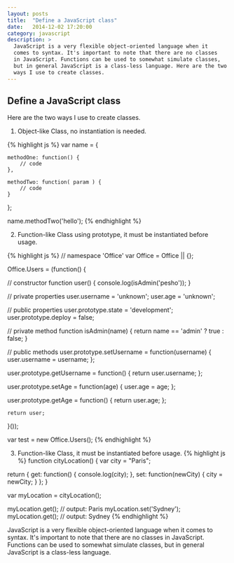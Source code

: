 ```yaml
---
layout: posts
title:  "Define a JavaScript class"
date:   2014-12-02 17:20:00
category: javascript
description: >
  JavaScript is a very flexible object-oriented language when it 
  comes to syntax. It's important to note that there are no classes 
  in JavaScript. Functions can be used to somewhat simulate classes, 
  but in general JavaScript is a class-less language. Here are the two
  ways I use to create classes.
---
```


Define a JavaScript class
-------------------------

Here are the two ways I use to create classes.

1. Object-like Class, no instantiation is needed.

{% highlight js %}
var name = {

	methodOne: function() {
		// code
	},

	methodTwo: function( param ) {
		// code
	}
};

name.methodTwo('hello');
{% endhighlight %}

2. Function-like Class using prototype, it must be instantiated before usage.

{% highlight js %}
// namespace 'Office'
var Office = Office || {};

Office.Users = (function() {

  // constructor
  function user() {
    console.log(isAdmin('pesho'));
  }

  // private properties
  user.username = 'unknown';
  user.age      = 'unknown';

  // public properties
  user.prototype.state  = 'development';
  user.prototype.deploy = false;

  // private method
  function isAdmin(name) {
    return name == 'admin' ? true : false;
  }

  // public methods
  user.prototype.setUsername = function(username) {
    user.username = username;
  };

  user.prototype.getUsername = function() {
    return user.username;
  };

  user.prototype.setAge = function(age) {
    user.age = age;
  };

  user.prototype.getAge = function() {
    return user.age;
  };

	return user;

}());

var test = new Office.Users();
{% endhighlight %}

3. Function-like Class, it must be instantiated before usage.
{% highlight js %}
function cityLocation() {
  var city = "Paris";

  return {
    get: function() {
      console.log(city);
    }, 
    set: function(newCity) {
      city = newCity;
    }
  };
}

var myLocation = cityLocation();

myLocation.get();           // output: Paris
myLocation.set('Sydney');
myLocation.get();           // output: Sydney
{% endhighlight %}

JavaScript is a very flexible object-oriented language when it 
comes to syntax. It's important to note that there are no classes 
in JavaScript. Functions can be used to somewhat simulate classes, 
but in general JavaScript is a class-less language.